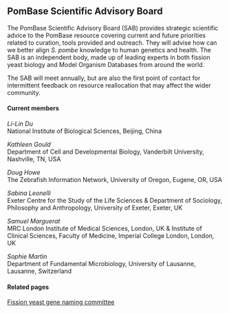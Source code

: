 ## PomBase Scientific Advisory Board

The PomBase Scientific Advisory Board (SAB) provides strategic
scientific advice to the PomBase resource covering current and future
priorities related to curation, tools provided and outreach. They will
advise how can we better align *S. pombe* knowledge to human genetics
and health. The SAB is an independent body, made up of leading experts
in both fission yeast biology and Model Organism Databases from around
the world.

The SAB  will  meet annually, but are also the first point of contact for
intermittent feedback on resource reallocation that may affect the wider
community.


#### Current members

*Li-Lin Du*<br>
National Institute of Biological Sciences, Beijing, China

*Kathleen Gould*<br>
Department of Cell and Developmental Biology, Vanderbilt University, Nashville, TN, USA

*Doug Howe*<br>
The Zebrafish Information Network, University of Oregon, Eugene, OR, USA

*Sabina Leonelli*<br>
Exeter Centre for the Study of the Life Sciences &amp; Department of Sociology, Philosophy and Anthropology, University of Exeter, Exeter, UK

*Samuel Marguerat*<br>
MRC London Institute of Medical Sciences, London, UK &amp; Institute of Clinical Sciences, Faculty of Medicine, Imperial College London, London, UK

*Sophie Martin*<br>
Department of Fundamental Microbiology, University of Lausanne, Lausanne, Switzerland


#### Related pages

[Fission yeast gene naming committee](submit-data/gene-naming-committee-members)



